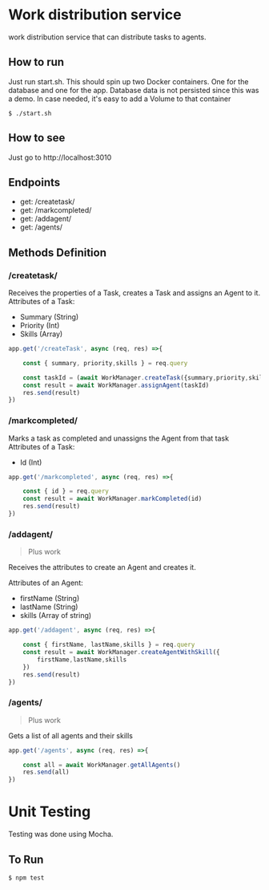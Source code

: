 # Work distribution service
work distribution service that can distribute tasks to agents.

## How to run
Just run start.sh. This should spin up two Docker containers. One for the database and one for the app. Database data is not persisted since this was a demo. In case needed, it's easy to add a Volume to that container

`$ ./start.sh`
## How to see 
Just go to http://localhost:3010

## Endpoints
- get: /createtask/
- get: /markcompleted/
- get: /addagent/
- get: /agents/

## Methods Definition
### /createtask/
Receives the properties of a Task, creates a Task and assigns an Agent to it.
Attributes of a Task:
- Summary (String)
- Priority (Int)
- Skills (Array)
```js
app.get('/createTask', async (req, res) =>{

    const { summary, priority,skills } = req.query

    const taskId = (await WorkManager.createTask({summary,priority,skills})).id
    const result = await WorkManager.assignAgent(taskId)
    res.send(result)
})
```
### /markcompleted/
Marks a task as completed and unassigns the Agent from that task
Attributes of a Task:
- Id (Int)

```js
app.get('/markcompleted', async (req, res) =>{

    const { id } = req.query
    const result = await WorkManager.markCompleted(id)
    res.send(result)
})
```
### /addagent/
> Plus work

Receives the attributes to create an Agent and creates it.

Attributes of an Agent:
- firstName (String)
- lastName (String)
- skills (Array of string)
```js
app.get('/addagent', async (req, res) =>{

    const { firstName, lastName,skills } = req.query
    const result = await WorkManager.createAgentWithSkill({
        firstName,lastName,skills
    })
    res.send(result)
})
```
### /agents/
> Plus work

Gets a list of all agents and their skills

```js
app.get('/agents', async (req, res) =>{

    const all = await WorkManager.getAllAgents()
    res.send(all)
})
```

# Unit Testing
Testing was done using Mocha.
## To Run
`$ npm test`